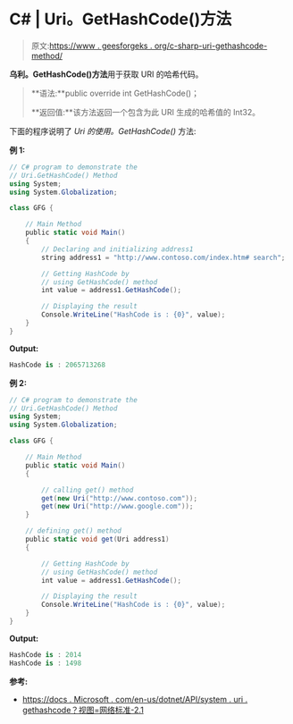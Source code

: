 # C# | Uri。GetHashCode()方法

> 原文:[https://www . geesforgeks . org/c-sharp-uri-gethashcode-method/](https://www.geeksforgeeks.org/c-sharp-uri-gethashcode-method/)

**乌利。GetHashCode()方法**用于获取 URI 的哈希代码。

> **语法:**public override int GetHashCode()；
> 
> **返回值:**该方法返回一个包含为此 URI 生成的哈希值的 Int32。

下面的程序说明了 *Uri 的使用。GetHashCode()* 方法:

**例 1:**

```cs
// C# program to demonstrate the
// Uri.GetHashCode() Method
using System;
using System.Globalization;

class GFG {

    // Main Method
    public static void Main()
    {
        // Declaring and initializing address1
        string address1 = "http://www.contoso.com/index.htm# search";

        // Getting HashCode by
        // using GetHashCode() method
        int value = address1.GetHashCode();

        // Displaying the result
        Console.WriteLine("HashCode is : {0}", value);
    }
}
```

**Output:**

```cs
HashCode is : 2065713268

```

**例 2:**

```cs
// C# program to demonstrate the
// Uri.GetHashCode() Method
using System;
using System.Globalization;

class GFG {

    // Main Method
    public static void Main()
    {

        // calling get() method
        get(new Uri("http://www.contoso.com"));
        get(new Uri("http://www.google.com"));
    }

    // defining get() method
    public static void get(Uri address1)
    {

        // Getting HashCode by
        // using GetHashCode() method
        int value = address1.GetHashCode();

        // Displaying the result
        Console.WriteLine("HashCode is : {0}", value);
    }
}
```

**Output:**

```cs
HashCode is : 2014
HashCode is : 1498

```

**参考:**

*   [https://docs . Microsoft . com/en-us/dotnet/API/system . uri . gethashcode？视图=网络标准-2.1](https://docs.microsoft.com/en-us/dotnet/api/system.uri.gethashcode?view=netstandard-2.1)